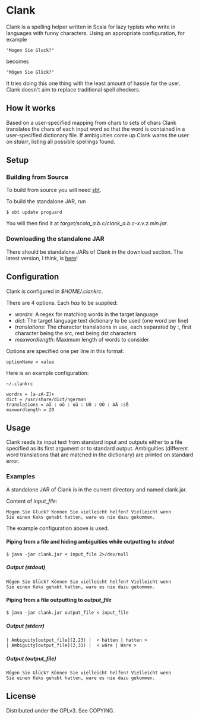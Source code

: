 # Clank #

Clank is a spelling helper written in Scala for lazy typists who write
in languages with funny characters. Using an appropriate
configuration, for example

    "Mogen Sie Gluck?"

becomes

    "Mögen Sie Glück?"

It tries doing this one thing with the least amount of hassle for the
user. Clank doesn't aim to replace traditional spell checkers.

## How it works ##

Based on a user-specified mapping from chars to sets of chars Clank
translates the chars of each input word so that the word is contained
in a user-specified dictionary file. If ambiguities come up Clank
warns the user on *stderr*, listing all possible spellings found.

## Setup ##

### Building from Source ###

To build from source you will need
[sbt](http://code.google.com/p/simple-build-tool/).

To build the standalone JAR, run

    $ sbt update proguard

You will then find it at
*target/scala\_a.b.c/clank\_a.b.c-x.v.z.min.jar*.

### Downloading the standalone JAR ###

There should be standalone JARs of Clank in the download section. The
latest version, I think, is
[here](http://github.com/downloads/brx/clank/clank-0.8.6.jar)!

## Configuration ##

Clank is configured in *$HOME/.clankrc*.

There are 4 options. Each _has_ to be supplied:

- *wordrx*: A regex for matching words in the target language
- *dict*: The target language text dictionary to be used (one word per line)
- *translations*: The character translations in use, each separated by
   :, first character being the src, rest being dst characters
- *maxwordlength*: Maximum length of words to consider

Options are specified one per line in this format:

    optionName = value

Here is an example configuration:

    ~/.clankrc

    wordrx = [a-zA-Z]+
    dict = /usr/share/dict/ngerman
    translations = aä : oö : uü : UÜ : OÖ : AÄ :sß
    maxwordlength = 20

## Usage ##

Clank reads its input text from standard input and outputs either to a
file specified as its first argument or to standard
output. Ambiguities (different word translations that are matched in
the dictionary) are printed on standard error.

### Examples ###

A standalone JAR of Clank is in the current directory and named
clank.jar.

Content of *input_file*:

    Mogen Sie Gluck? Konnen Sie vielleicht helfen? Vielleicht wenn
    Sie einen Keks gehabt hatten, ware es nie dazu gekommen.

The example configuration above is used.

#### Piping from a file and hiding ambiguities while outputting to *stdout* ####

    $ java -jar clank.jar < input_file 2>/dev/null

##### Output (*stdout*) #####

    Mögen Sie Glück? Können Sie vielleicht helfen? Vielleicht wenn
    Sie einen Keks gehabt hatten, ware es nie dazu gekommen.

#### Piping from a file outputting to *output_file* ####

    $ java -jar clank.jar output_file < input_file

##### Output (*stderr*) #####

    | Ambiguity[output_file](2,23) |  < hätten | hatten >
    | Ambiguity[output_file](2,31) |  < wäre | Ware >

##### Output (*output_file*) #####

    Mögen Sie Glück? Können Sie vielleicht helfen? Vielleicht wenn
    Sie einen Keks gehabt hatten, ware es nie dazu gekommen.

## License ##

Distributed under the GPLv3. See COPYING.
